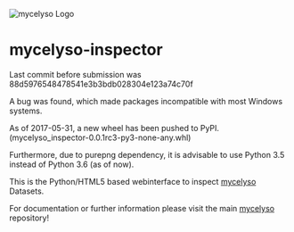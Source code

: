 ![mycelyso Logo](https://cdn.rawgit.com/modsim/mycelyso-inspector/3cc336ceeb73d69fee80fb86b95436591a5e1be5/mycelyso_inspector/static/mycelyso.svg)

# mycelyso-inspector

Last commit before submission was 88d5976548478541e3b3bdb028304e123a74c70f

A bug was found, which made packages incompatible with most Windows systems.

As of 2017-05-31, a new wheel has been pushed to PyPI. (mycelyso_inspector-0.0.1rc3-py3-none-any.whl)

Furthermore, due to purepng dependency, it is advisable to use Python 3.5 instead of Python 3.6 (as of now).

This is the Python/HTML5 based webinterface to inspect [mycelyso](https://github.com/modsim/mycelyso) Datasets.

For documentation or further information please visit the main [mycelyso](https://github.com/modsim/mycelyso) repository!

